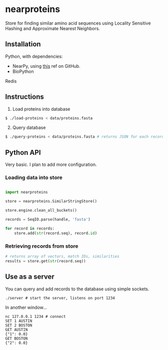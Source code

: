 # nearproteins

Store for finding similar amino acid sequences using Locality Sensitive Hashing
and Approximate Nearest Neighbors.

## Installation

Python, with dependencies:

- NearPy, using [this](https://github.com/pixelogik/NearPy/tree/2d05bf38d8dc52cb765534094cb5006c9ed622b6) ref on GitHub.
- BioPython

Redis

## Instructions

1. Load proteins into database

```sh
$ ./load-proteins < data/proteins.fasta
```

2. Query database

```sh
$ ./query-proteins < data/proteins.fasta # returns JSON for each record
```

## Python API

Very basic. I plan to add more configuration.

### Loading data into store

```python

import nearproteins

store = nearproteins.SimilarStringStore()

store.engine.clean_all_buckets()

records = SeqIO.parse(handle, 'fasta')

for record in records:
    store.add(str(record.seq), record.id)
```

### Retrieving records from store

```python
# returns array of vectors, match IDs, similarities
results = store.get(str(record.seq)) 
```

## Use as a server

You can query and add records to the database using simple sockets.

```
./server # start the server, listens on port 1234
```

In another window...

```
nc 127.0.0.1 1234 # connect
SET 1 AUSTIN
SET 2 BOSTON
GET AUSTIN
{"1": 0.0}
GET BOSTON
{"2": 0.0}
```
